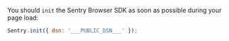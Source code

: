 You should `init` the Sentry Browser SDK as soon as possible during your page load:

```javascript
Sentry.init({ dsn: '___PUBLIC_DSN___' });
```
